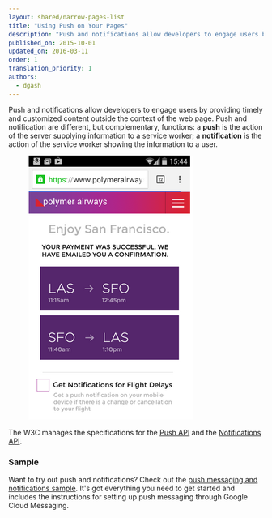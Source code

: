 ```yaml
---
layout: shared/narrow-pages-list
title: "Using Push on Your Pages"
description: "Push and notifications allow developers to engage users by providing timely and customized content outside the context of the web page. Push and notification are different, but complementary, functions: a <b>push</b> is the action of the server supplying information to a service worker; a <b>notification</b> is the action of the service worker showing the information to a user."
published_on: 2015-10-01
updated_on: 2016-03-11
order: 1
translation_priority: 1
authors:
  - dgash
---
```


<div class="mdl-grid">
  <div class="mdl-cell mdl-cell--8-col">
<p class="intro">
  Push and notifications allow developers to engage users by providing timely and customized content outside the context of the web page. Push and notification are different, but complementary, functions: a <b>push</b> is the action of the server supplying information to a service worker; a <b>notification</b> is the action of the service worker showing the information to a user.
</p>
  </div>
  <figure class="mdl-cell mdl-cell--4-col">
    <img src="images/airline-prompt.png" alt="An example of a notification."> 
  </figure>
</div>


The W3C manages the specifications for the [Push API](http://www.w3.org/TR/push-api/)
and the [Notifications API](https://dvcs.w3.org/hg/notifications/raw-file/tip/Overview.html).

### Sample

Want to try out push and notifications? Check out the 
[push messaging and notifications sample](https://github.com/GoogleChrome/samples/tree/gh-pages/push-messaging-and-notifications). It's got everything you need to get started and includes the instructions
for setting up push messaging through Google Cloud Messaging.